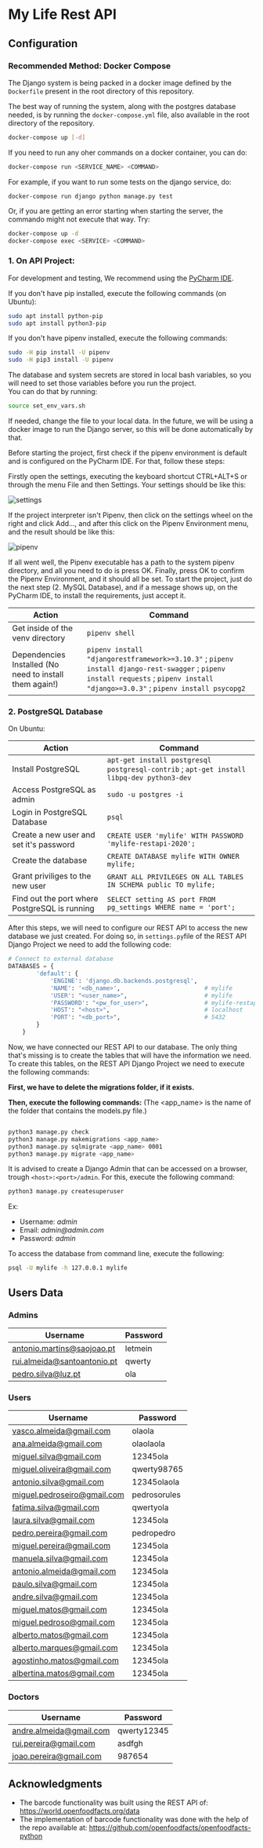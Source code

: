 # My Life Rest API

## Configuration

### Recommended Method: Docker Compose

The Django system is being packed in a docker image defined by the `Dockerfile` present in the root directory of this repository.

The best way of running the system, along with the postgres database needed, is by running the `docker-compose.yml` file, also available in the root directory of the repository.

```bash
docker-compose up [-d]
```

If you need to run any oher commands on a docker container, you can do:
```bash
docker-compose run <SERVICE_NAME> <COMMAND>
```
For example, if you want to run some tests on the django service, do:
```
docker-compose run django python manage.py test
```

Or, if you are getting an error starting when starting the server, the commando might not execute that way. Try:
```bash
docker-compose up -d
docker-compose exec <SERVICE> <COMMAND>
```

### 1. On API Project:

For development and testing, We recommend using the [PyCharm IDE](https://www.jetbrains.com/pycharm/).

If you don't have pip installed, execute the following commands (on Ubuntu):

```bash
sudo apt install python-pip
sudo apt install python3-pip
```

If you don't have pipenv installed, execute the following commands:

```bash
sudo -H pip install -U pipenv
sudo -H pip3 install -U pipenv
```

The database and system secrets are stored in local bash variables, so you will need to set those variables before you run the project.  
You can do that by running:
```bash
source set_env_vars.sh
```
If needed, change the file to your local data.
In the future, we will be using a docker image to run the Django server, so this will be done automatically by that.

Before starting the project, first check if the pipenv environment is default and is configured on the PyCharm IDE. For that, follow these steps:

Firstly open the settings, executing the keyboard shortcut CTRL+ALT+S or through the menu File and then Settings. Your settings should be like this:

![settings](https://i.imgur.com/DF3OZkp.png)

If the project interpreter isn't Pipenv, then click on the settings wheel on the right and click Add..., and after this click on the Pipenv Environment menu, and the result should be like this:

![pipenv](https://i.imgur.com/5Z75ohQ.png)

If all went well, the Pipenv executable has a path to the system pipenv directory, and all you need to do is press OK. Finally, press OK to confirm the Pipenv Environment, and it should all be set.
To start the project, just do the next step (2. MySQL Database), and if a message shows up, on the PyCharm IDE, to install the requirements, just accept it.

| Action                                                  | Command                                                                                                                                                                          |
| ------------------------------------------------------- | -------------------------------------------------------------------------------------------------------------------------------------------------------------------------------- |
| Get inside of the venv directory                        | `pipenv shell`                                                                                                                                                                   |
| Dependencies Installed (No need to install them again!) | `pipenv install "djangorestframework>=3.10.3"` ; `pipenv install django-rest-swagger` ; `pipenv install requests` ; `pipenv install "django>=3.0.3"` ; `pipenv install psycopg2` |

### 2. PostgreSQL Database

On Ubuntu:

| Action                                      | Command                                                                                    |
| ------------------------------------------- | ------------------------------------------------------------------------------------------ |
| Install PostgreSQL                               | `apt-get install postgresql postgresql-contrib` ; `apt-get install libpq-dev python3-dev` |
| Access PostgreSQL as admin                       | `sudo -u postgres -i`                                                                      |
| Login in PostgreSQL Database                  | `psql`                                                                                     |
| Create a new user and set it's password     | `CREATE USER 'mylife' WITH PASSWORD 'mylife-restapi-2020';`                                |
| Create the database                         | `CREATE DATABASE mylife WITH OWNER mylife;`                                                |
| Grant priviliges to the new user            | `GRANT ALL PRIVILEGES ON ALL TABLES IN SCHEMA public TO mylife;`                           |
| Find out the port where PostgreSQL is running | `SELECT setting AS port FROM pg_settings WHERE name = 'port';`                             |

After this steps, we will need to configure our REST API to access the new database we just created. For doing so, in `settings.py`file of the REST API Django Project we need to add the following code:

```python
# Connect to external database
DATABASES = {
        'default': {
            'ENGINE': 'django.db.backends.postgresql',
            'NAME': '<db_name>',                        # mylife
            'USER': "<user_name>",                      # mylife
            'PASSWORD': "<pw_for_user>",                # mylife-restapi-2020
            'HOST': "<host>",                           # localhost
            'PORT': "<db_port>",                        # 5432
        }
    }
```

Now, we have connected our REST API to our database. The only thing that's missing is to create the tables that will have the information we need. To create this tables, on the REST API Django Project we need to execute the following commands:

**First, we have to delete the migrations folder, if it exists.**

**Then, execute the following commands:** (The <app_name> is the name of the folder that contains the models.py file.)

```bash

python3 manage.py check
python3 manage.py makemigrations <app_name>
python3 manage.py sqlmigrate <app_name> 0001
python3 manage.py migrate <app_name>
```

It is advised to create a Django Admin that can be accessed on a browser, trough `<host>:<port>/admin`.
For this, execute the following command:

```bash
python3 manage.py createsuperuser
```

Ex:

- Username: _admin_
- Email: _admin@admin.com_
- Password: _admin_

To access the database from command line, execute the following:
```bash
psql -U mylife -h 127.0.0.1 mylife
```

<!--We are almost ready to deploy this REST API, we are only missing a minor detail. We should configure in which port this API will be accessible.
To do this, in `manage.py` we need to add the following lines:

```python
from django.core.management.commands.runserver import Command as runserver
runserver.default_port = "<port>"   #9000
```-->

## Users Data

### Admins

| Username  | Password |
| ------------- | ------------- |
| antonio.martins@saojoao.pt  | letmein  |
| rui.almeida@santoantonio.pt  | qwerty  |
| pedro.silva@luz.pt  | ola  |

### Users 

| Username  | Password |
| ------------- | ------------- |
| vasco.almeida@gmail.com  | olaola  |
| ana.almeida@gmail.com  | olaolaola  |
| miguel.silva@gmail.com  | 12345ola  |
| miguel.oliveira@gmail.com | qwerty98765 |
| antonio.silva@gmail.com | 12345olaola |
| miguel.pedroseiro@gmail.com | pedrosorules |
| fatima.silva@gmail.com | qwertyola |
| laura.silva@gmail.com | 12345ola |
| pedro.pereira@gmail.com | pedropedro |
| miguel.pereira@gmail.com | 12345ola |
| manuela.silva@gmail.com | 12345ola |
| antonio.almeida@gmail.com | 12345ola |
| paulo.silva@gmail.com | 12345ola |
| andre.silva@gmail.com | 12345ola |
| miguel.matos@gmail.com | 12345ola |
| miguel.pedroso@gmail.com | 12345ola |
| alberto.matos@gmail.com | 12345ola |
| alberto.marques@gmail.com | 12345ola |
| agostinho.matos@gmail.com | 12345ola |
| albertina.matos@gmail.com | 12345ola |

### Doctors

| Username  | Password |
| ------------- | ------------- |
| andre.almeida@gmail.com  | qwerty12345  |
| rui.pereira@gmail.com  | asdfgh  |
| joao.pereira@gmail.com  | 987654  |


## Acknowledgments

* The barcode functionality was built using the REST API of: https://world.openfoodfacts.org/data
* The implementation of barcode functionality was done with the help of the repo available at: https://github.com/openfoodfacts/openfoodfacts-python
